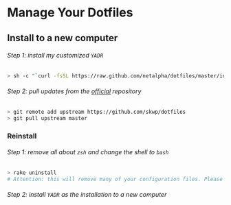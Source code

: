 # Manage Your Dotfiles

## Install to a new computer

###### Step 1: install my customized `YADR`

```sh
> sh -c "`curl -fsSL https://raw.github.com/netalpha/dotfiles/master/install.sh`"
```

###### Step 2: pull updates from the [official](1) repository

```sh
> git remote add upstream https://github.com/skwp/dotfiles
> git pull upstream master
```

### Reinstall

###### Step 1: remove all about `zsh` and change the shell to `bash`

``` sh
> rake uninstall
# Attention: this will remove many of your configuration files. Please read the rake code before do it!
```


###### Step 2: install `YADR` as the installation to a new computer



